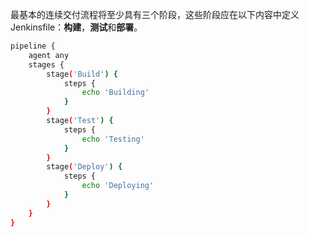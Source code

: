 
最基本的连续交付流程将至少具有三个阶段，这些阶段应在以下内容中定义Jenkinsfile：**构建**，**测试**和**部署**。

```sh
pipeline {
    agent any
    stages {
        stage('Build') {
            steps {
                echo 'Building'
            }
        }
        stage('Test') {
            steps {
                echo 'Testing'
            }
        }
        stage('Deploy') {
            steps {
                echo 'Deploying'
            }
        }
    }
}
```